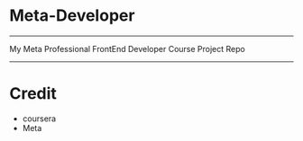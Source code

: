 # Meta-Developer
_________________________________________________________
My Meta Professional FrontEnd Developer Course Project Repo
__________________________________________________________

# Credit
  * coursera
  * Meta  